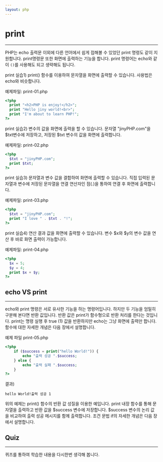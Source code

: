 ```yaml
---
layout: php
---
```


# print
---
PHP는 echo 출력문 이외에 다른 언어에서 쉽게 접해볼 수 있었던 print 명령도 같이 지원합니다. print명령문 또한 화면에 출력하는 기능을 합니다. print 명령어는 echo와 같이 `()`를 사용해도 되고 생략해도 됩니다.  
 
print 실습1)
print() 함수를 이용하여 문자열을 화면에 출력할 수 있습니다. 사용법은 echo와 비슷합니다.  


예제파일: print-01.php
```php
<?php
  print "<h2>PHP is enjoy!</h2>";
  print "Hello jiny world!<br>";
  print "I'm about to learn PHP!";
?>
```

print 실습2)
변수의 값을 화면에 출력을 할 수 있습니다. 문자열 "jinyPHP.com"을 $txt변수에 저장하고, 저장된 $txt 변수의 값을 화면에 출력합니다.  

예제파일: print-02.php
```php
<?php
  $txt = "jinyPHP.com";
  print $txt;
?>
```
 
print 실습3)
문자열과 변수 값을 결합하여 화면에 출력할 수 있습니다. 직접 입력된 문자열과 변수에 저장된 문자열을 연결 연산자인 점(.)을 통하여 연결 후 화면에 출력합니다.  

예제파일: print-03.php
```php
<?php
  $txt = "jinyPHP.com";
  print "I love " . $txt . "!";
?>
```
 
print 실습4)
연산 결과 값을 화면에 출력할 수 있습니다. 변수 $x와 $y의 변수 값을 연산 후 바로 화면 출력이 가능합니다.  

예제파일: print-04.php
```php
<?php
  $x = 5;
  $y = 4;
  print $x + $y;
?>
```

## echo VS print 
---
echo와 print 명령은 서로 유사한 기능을 하는 명령어입니다. 하지만 두 기능을 엄밀히 구분해 본다면 반환 값입니다. 반환 값은 print가 함수형으로 반환 처리를 한다는 것입니다. print는 명령 실행 후 true (1) 값을 반환하지만 echo는 그냥 화면에 출력만 합니다. 함수에 대한 자세한 개념은 다음 장에서 설명합니다.  

예제 파일 print-05.php
```php
<?php
	if ($success = print("hello World!")) {
		echo "출력 성공 ".$success;
	} else {
		echo "출력 실패 ".$success;
	}
?>
```

결과)
```
hello World!출력 성공 1
```

위의 예제는 print() 함수의 반환 값 성질을 이용한 예입니다. print 내장 함수를 통해 문자열을 출력하고 반환 값을 $success 변수에 저장합니다. $success 변수의 논리 값을 비교하여 출력 성공 메시지를 함께 출력합니다. 조건 문법 if의 자세한 개념은 다음 장에서 설명합니다.  


## Quiz
---
퀴즈를 통하여 학습한 내용을 다시한번 생각해 봅니다.
<br>